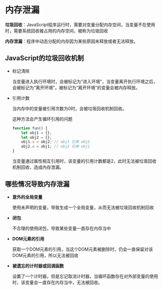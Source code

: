# 内存泄漏

**垃圾回收**：JavaScript程序运行时，需要对变量分配内存空间，当变量不在使用时，需要系统回收被占用的内存空间，被称为垃圾回收

**内存泄漏**：程序中动态分配的内存因为某些原因未释放或者无法释放。

## JavaScript的垃圾回收机制

* 标记清除

  当变量进入执行环境时，会被标记为“进入环境”，当变量离开执行环境之后，会被标记为“离开环境”，被标记为“离开环境”的变量会被内存释放。

* 引用计数

  当内存中的变量被引用次数为0时，会被垃圾回收机制回收。

  这种方法会产生循环引用的问题

  ~~~javascript
  function fun() {
      let obj1 = {};
      let obj2 = {};
      obj1.a = obj2; // obj1 引用 obj2
      obj2.a = obj1; // obj2 引用 obj1
  }
  ~~~

  当变量通过属性相互引用时，该变量的引用计数都是2，此时无法被垃圾回收机制回收，造成内存泄漏。

## 哪些情况导致内存泄漏

* **意外的全局变量**

  使用未声明的变量，导致生成一个全局变量，从而无法被垃圾回收机制回收

* **闭包**

  不合理的使用闭包，导致某些变量一直存在内存当中

* **DOM元素的引用**

  获取一个DOM元素的引用，当这个DOM元素被删除时，仍会一直保留对该DOM元素的引用，所以无法被回收

* **被遗忘的计时器或回调函数**

  设置了一个计时器，但是忘记取消计时器，当循环函数存在对外部变量的使用时，该变量会一直存在内存当中，无法被回收。

